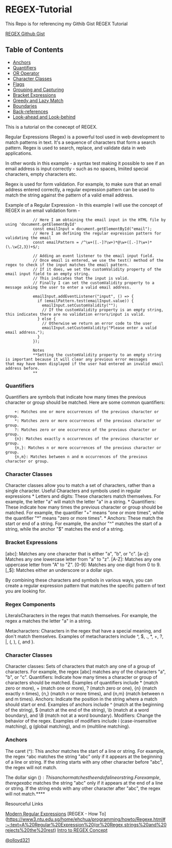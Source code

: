 # REGEX-Tutorial
This Repo is for referencing my Githib Gist REGEX Tutorial

[REGEX Github Gist](https://gist.github.com/Olloyd321/46a1e94f7745acf063410a367b542100)

## Table of Contents

- [Anchors](#anchors)
- [Quantifiers](#quantifiers)
- [OR Operator](#or-operator)
- [Character Classes](#character-classes)
- [Flags](#flags)
- [Grouping and Capturing](#grouping-and-capturing)
- [Bracket Expressions](#bracket-expressions)
- [Greedy and Lazy Match](#greedy-and-lazy-match)
- [Boundaries](#boundaries)
- [Back-references](#back-references)
- [Look-ahead and Look-behind](#look-ahead-and-look-behind)

This is a tutorial on the conecept of REGEX.

Regular Expressions (Regex) is a powerful tool used in web development to match patterns in text. It's a sequence of characters that form a search pattern. Regex is used to search, replace, and validate data in web applications.

In other words in this example - a syntax test making it possible to see if an email address is input correctly - such as no spaces, lmiited special characters, empty characters etc.

Regex is used for form validation. For example, to make sure that an email address entered correctly, a regular expression pattern can be used to match the string against the pattern of a valid email address.

Example of a Regular Expression - In this example I will use the concept of REGEX in an email validation form -

                // Here I am obtaining the email input in the HTML file by using 'document.getElementById'
                const emailInput = document.getElementById("email");
                // Here I am defining the regular expression pattern for validating the email 
                const emailPattern = /^\w+([.-]?\w+)*@\w+([.-]?\w+)*(\.\w{2,3})+$/;
                
                // Adding an event listener to the email input field. 
                // Once email is entered, we use the test() method of the regex to check if the input matches the email pattern. 
                // If it does, we set the customValidity property of the email input field to an empty string.
                // This indicates that the input is valid. 
                // Finally I can set the customValidity property to a message asking the user to enter a valid email address.
                
                emailInput.addEventListener("input", () => {
                  if (emailPattern.test(emailInput.value)) {
                    emailInput.setCustomValidity("");
                    // If the customValidity property is an empty string, this indicates there are no validation errors/input is valid.
                  } else {
                    // Otherwise we return an error code to the user
                    emailInput.setCustomValidity("Please enter a valid email address.");
                  }
                });
                
                Notes
                **Setting the customValidity property to an empty string is important because it will clear any previous error messages                   that may have been displayed if the user had entered an invalid email address before. 
                **

### Quantifiers

Quantifiers are symbols that indicate how many times the previous character or group should be matched. Here are some common quantifiers:

        +: Matches one or more occurrences of the previous character or group.
        *: Matches zero or more occurrences of the previous character or group.
        ?: Matches zero or one occurrence of the previous character or group.
        {n}: Matches exactly n occurrences of the previous character or group.
        {n,}: Matches n or more occurrences of the previous character or group.
        {n,m}: Matches between n and m occurrences of the previous character or group.

### Character Classes

Character classes allow you to match a set of characters, rather than a single character.
Useful Characters and symbols used in regular expressions
        * Letters and digits: These characters match themselves. For example, the letter "a" will match the letter "a" in a string.
        * Quantifiers: These indicate how many times the previous character or group should be matched. For example, the quantifier "+"            means "one or more times", while the quantifier "*" means "zero or more times".
        * Anchors: These match the start or end of a string. For example, the anchor "^" matches the start of a string, while the anchor            "$" matches the end of a string.


### Bracket Expressions

[abc]: Matches any one character that is either "a", "b", or "c".
[a-z]: Matches any one lowercase letter from "a" to "z".
[A-Z]: Matches any one uppercase letter from "A" to "Z".
[0-9]: Matches any one digit from 0 to 9.
[_$]: Matches either an underscore or a dollar sign.
        
By combining these characters and symbols in various ways, you can create a regular expression pattern that matches the specific pattern of text you are looking for.

### Regex Components

LiteralsCharacters in the regex that match themselves. For example, the regex a matches the letter "a" in a string.

Metacharacters: Characters in the regex that have a special meaning, and don't match themselves. Examples of metacharacters include ^, $, ., *, +, ?, |, (, ), {, and }.

### Character Classes
Character classes: Sets of characters that match any one of a group of characters. For example, the regex [abc] matches any of the characters "a", "b", or "c".
Quantifiers: Indicate how many times a character or group of characters should be matched. Examples of quantifiers include * (match zero or more), + (match one or more), ? (match zero or one), {n} (match exactly n times), {n,} (match n or more times), and {n,m} (match between n and m times).
Anchors: Indicate the position in the string where a match should start or end. Examples of anchors include ^ (match at the beginning of the string), $ (match at the end of the string), \b (match at a word boundary), and \B (match not at a word boundary).
Modifiers: Change the behavior of the regex. Examples of modifiers include i (case-insensitive matching), g (global matching), and m (multiline matching).

### Anchors
The caret (^): This anchor matches the start of a line or string. For example, the regex ^abc matches the string "abc" only if it appears at the beginning of a line or string. If the string starts with any other character before "abc", the regex will not match.

The dollar sign ($): This anchor matches the end of a line or string. For example, the regex abc$ matches the string "abc" only if it appears at the end of a line or string. If the string ends with any other character after "abc", the regex will not match.****

Resourceful Links

[Modern Regular Expressions](https://blog.bitsrc.io/modern-regular-expression-for-web-developers-4-techniques-you-didnt-know-21bbc3157441)
[REGEX - How To](https://www3.ntu.edu.sg/home/ehchua/programming/howto/Regexe.html#:~:text=A%20Regular%20Expression%20(or%20Regex,strings%20and%20rejects%20the%20rest)
[Intro to REGEX Concept](https://www.youtube.com/watch?v=7DG3kCDx53c)

[@olloyd321](https://github.com/Olloyd321)
